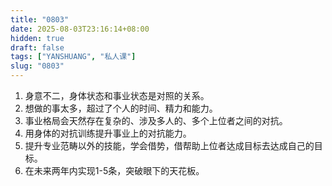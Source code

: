 ```yaml
---
title: "0803"
date: 2025-08-03T23:16:14+08:00
hidden: true
draft: false
tags: ["YANSHUANG", "私人课"]
slug: "0803"
---
```


1. 身意不二，身体状态和事业状态是对照的关系。
2. 想做的事太多，超过了个人的时间、精力和能力。
3. 事业格局会天然存在复杂的、涉及多人的、多个上位者之间的对抗。
4. 用身体的对抗训练提升事业上的对抗能力。
5. 提升专业范畴以外的技能，学会借势，借帮助上位者达成目标去达成自己的目标。
6. 在未来两年内实现1-5条，突破眼下的天花板。
